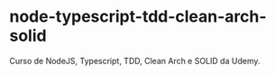 # node-typescript-tdd-clean-arch-solid
Curso de NodeJS, Typescript, TDD, Clean Arch e SOLID da Udemy.
